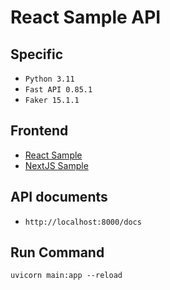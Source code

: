 # React Sample API

## Specific

- ```Python 3.11```
- ```Fast API 0.85.1```
- ```Faker 15.1.1```

## Frontend

- [React Sample](https://github.com/cozyfex/vite-react-typescript-recoil-query)
- [NextJS Sample](https://github.com/cozyfex/next-typescript-recoil-reactquery)

## API documents

- ```http://localhost:8000/docs```

## Run Command

```shell
uvicorn main:app --reload
```
